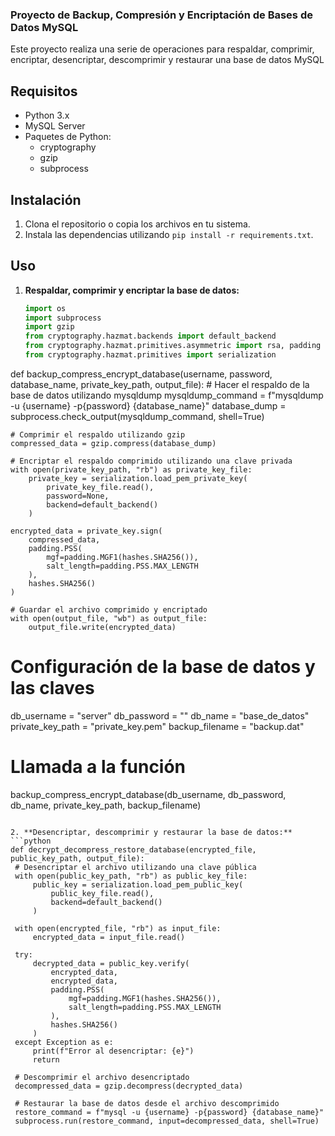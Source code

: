 ### Proyecto de Backup, Compresión y Encriptación de Bases de Datos MySQL

Este proyecto realiza una serie de operaciones para respaldar, comprimir, encriptar, desencriptar, descomprimir y restaurar una base de datos MySQL

## Requisitos

- Python 3.x
- MySQL Server
- Paquetes de Python:
  - cryptography
  - gzip
  - subprocess

## Instalación

1. Clona el repositorio o copia los archivos en tu sistema.
2. Instala las dependencias utilizando `pip install -r requirements.txt`.

## Uso

1. **Respaldar, comprimir y encriptar la base de datos:**

   ```python
   import os
   import subprocess
   import gzip
   from cryptography.hazmat.backends import default_backend
   from cryptography.hazmat.primitives.asymmetric import rsa, padding
   from cryptography.hazmat.primitives import serialization

  def backup_compress_encrypt_database(username, password, database_name, private_key_path, output_file):
    # Hacer el respaldo de la base de datos utilizando mysqldump
    mysqldump_command = f"mysqldump -u {username} -p{password} {database_name}"
    database_dump = subprocess.check_output(mysqldump_command, shell=True)

    # Comprimir el respaldo utilizando gzip
    compressed_data = gzip.compress(database_dump)

    # Encriptar el respaldo comprimido utilizando una clave privada
    with open(private_key_path, "rb") as private_key_file:
        private_key = serialization.load_pem_private_key(
            private_key_file.read(),
            password=None,
            backend=default_backend()
        )

    encrypted_data = private_key.sign(
        compressed_data,
        padding.PSS(
            mgf=padding.MGF1(hashes.SHA256()),
            salt_length=padding.PSS.MAX_LENGTH
        ),
        hashes.SHA256()
    )

    # Guardar el archivo comprimido y encriptado
    with open(output_file, "wb") as output_file:
        output_file.write(encrypted_data)

   # Configuración de la base de datos y las claves
   db_username = "server"
   db_password = ""
   db_name = "base_de_datos"
   private_key_path = "private_key.pem"
   backup_filename = "backup.dat"

   # Llamada a la función
   backup_compress_encrypt_database(db_username, db_password, db_name, private_key_path, backup_filename)
   ```
   
   2. **Desencriptar, descomprimir y restaurar la base de datos:**
   ```python
   def decrypt_decompress_restore_database(encrypted_file, public_key_path, output_file):
    # Desencriptar el archivo utilizando una clave pública
    with open(public_key_path, "rb") as public_key_file:
        public_key = serialization.load_pem_public_key(
            public_key_file.read(),
            backend=default_backend()
        )

    with open(encrypted_file, "rb") as input_file:
        encrypted_data = input_file.read()

    try:
        decrypted_data = public_key.verify(
            encrypted_data,
            encrypted_data,
            padding.PSS(
                mgf=padding.MGF1(hashes.SHA256()),
                salt_length=padding.PSS.MAX_LENGTH
            ),
            hashes.SHA256()
        )
    except Exception as e:
        print(f"Error al desencriptar: {e}")
        return

    # Descomprimir el archivo desencriptado
    decompressed_data = gzip.decompress(decrypted_data)

    # Restaurar la base de datos desde el archivo descomprimido
    restore_command = f"mysql -u {username} -p{password} {database_name}"
    subprocess.run(restore_command, input=decompressed_data, shell=True)
   ```
